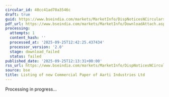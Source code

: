 ```yaml
---
circular_id: 40cc41ad78a3546c
draft: true
guid: https://www.bseindia.com/markets/MarketInfo/DispNoticesNCirculars.aspx?Noticeid={07975290-BF66-4DCC-AF5B-0647407DB919}&noticeno=20250925-29&dt=09/25/2025&icount=29&totcount=34&flag=0
pdf_url: https://www.bseindia.com/markets/MarketInfo/DownloadAttach.aspx?id=20250925-29&attachedId=
processing:
  attempts: 1
  content_hash: ''
  processed_at: '2025-09-25T12:42:25.437434'
  processor_version: '2.0'
  stage: download_failed
  status: failed
published_date: '2025-09-25T12:13:31+00:00'
rss_url: https://www.bseindia.com/markets/MarketInfo/DispNoticesNCirculars.aspx?Noticeid={07975290-BF66-4DCC-AF5B-0647407DB919}&noticeno=20250925-29&dt=09/25/2025&icount=29&totcount=34&flag=0
source: bse
title: Listing of new Commercial Paper of Aarti Industries Ltd
---
```


Processing in progress...